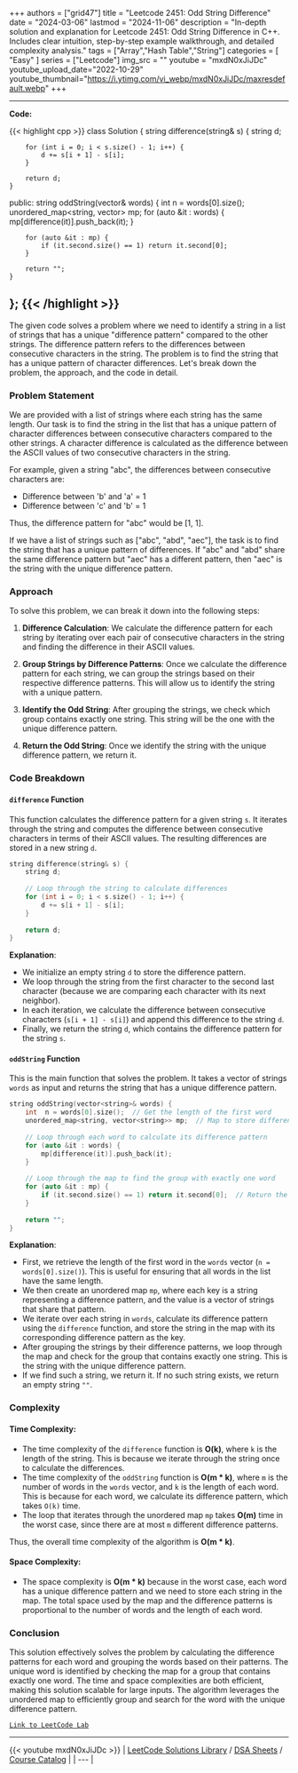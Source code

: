 
+++
authors = ["grid47"]
title = "Leetcode 2451: Odd String Difference"
date = "2024-03-06"
lastmod = "2024-11-06"
description = "In-depth solution and explanation for Leetcode 2451: Odd String Difference in C++. Includes clear intuition, step-by-step example walkthrough, and detailed complexity analysis."
tags = ["Array","Hash Table","String"]
categories = [
    "Easy"
]
series = ["Leetcode"]
img_src = ""
youtube = "mxdN0xJiJDc"
youtube_upload_date="2022-10-29"
youtube_thumbnail="https://i.ytimg.com/vi_webp/mxdN0xJiJDc/maxresdefault.webp"
+++



---
**Code:**

{{< highlight cpp >}}
class Solution {
    string difference(string& s) {
        string d;
        
        for (int i = 0; i < s.size() - 1; i++) {
            d += s[i + 1] - s[i];
        }
        
        return d;
    }
public:
    string oddString(vector<string>& words) {
        int  n = words[0].size();
        unordered_map<string, vector<string>> mp;
        for (auto &it : words) {
            mp[difference(it)].push_back(it);
        }
        
        for (auto &it : mp) {
            if (it.second.size() == 1) return it.second[0];
        }
        
        return "";
    }
};
{{< /highlight >}}
---

The given code solves a problem where we need to identify a string in a list of strings that has a unique "difference pattern" compared to the other strings. The difference pattern refers to the differences between consecutive characters in the string. The problem is to find the string that has a unique pattern of character differences. Let's break down the problem, the approach, and the code in detail.

### Problem Statement

We are provided with a list of strings where each string has the same length. Our task is to find the string in the list that has a unique pattern of character differences between consecutive characters compared to the other strings. A character difference is calculated as the difference between the ASCII values of two consecutive characters in the string.

For example, given a string "abc", the differences between consecutive characters are:
- Difference between 'b' and 'a' = 1
- Difference between 'c' and 'b' = 1

Thus, the difference pattern for "abc" would be [1, 1].

If we have a list of strings such as ["abc", "abd", "aec"], the task is to find the string that has a unique pattern of differences. If "abc" and "abd" share the same difference pattern but "aec" has a different pattern, then "aec" is the string with the unique difference pattern.

### Approach

To solve this problem, we can break it down into the following steps:

1. **Difference Calculation**: We calculate the difference pattern for each string by iterating over each pair of consecutive characters in the string and finding the difference in their ASCII values.
   
2. **Group Strings by Difference Patterns**: Once we calculate the difference pattern for each string, we can group the strings based on their respective difference patterns. This will allow us to identify the string with a unique pattern.

3. **Identify the Odd String**: After grouping the strings, we check which group contains exactly one string. This string will be the one with the unique difference pattern.

4. **Return the Odd String**: Once we identify the string with the unique difference pattern, we return it.

### Code Breakdown

#### `difference` Function

This function calculates the difference pattern for a given string `s`. It iterates through the string and computes the difference between consecutive characters in terms of their ASCII values. The resulting differences are stored in a new string `d`.

```cpp
string difference(string& s) {
    string d;
    
    // Loop through the string to calculate differences
    for (int i = 0; i < s.size() - 1; i++) {
        d += s[i + 1] - s[i];
    }
    
    return d;
}
```

**Explanation**:
- We initialize an empty string `d` to store the difference pattern.
- We loop through the string from the first character to the second last character (because we are comparing each character with its next neighbor).
- In each iteration, we calculate the difference between consecutive characters (`s[i + 1] - s[i]`) and append this difference to the string `d`.
- Finally, we return the string `d`, which contains the difference pattern for the string `s`.

#### `oddString` Function

This is the main function that solves the problem. It takes a vector of strings `words` as input and returns the string that has a unique difference pattern.

```cpp
string oddString(vector<string>& words) {
    int  n = words[0].size();  // Get the length of the first word
    unordered_map<string, vector<string>> mp;  // Map to store difference patterns as keys, with corresponding words as values
    
    // Loop through each word to calculate its difference pattern
    for (auto &it : words) {
        mp[difference(it)].push_back(it);
    }
    
    // Loop through the map to find the group with exactly one word
    for (auto &it : mp) {
        if (it.second.size() == 1) return it.second[0];  // Return the word with unique difference pattern
    }
    
    return "";
}
```

**Explanation**:
- First, we retrieve the length of the first word in the `words` vector (`n = words[0].size()`). This is useful for ensuring that all words in the list have the same length.
- We then create an unordered map `mp`, where each key is a string representing a difference pattern, and the value is a vector of strings that share that pattern.
- We iterate over each string in `words`, calculate its difference pattern using the `difference` function, and store the string in the map with its corresponding difference pattern as the key.
- After grouping the strings by their difference patterns, we loop through the map and check for the group that contains exactly one string. This is the string with the unique difference pattern.
- If we find such a string, we return it. If no such string exists, we return an empty string `""`.

### Complexity

#### Time Complexity:
- The time complexity of the `difference` function is **O(k)**, where `k` is the length of the string. This is because we iterate through the string once to calculate the differences.
- The time complexity of the `oddString` function is **O(m * k)**, where `m` is the number of words in the `words` vector, and `k` is the length of each word. This is because for each word, we calculate its difference pattern, which takes `O(k)` time.
- The loop that iterates through the unordered map `mp` takes **O(m)** time in the worst case, since there are at most `m` different difference patterns.

Thus, the overall time complexity of the algorithm is **O(m * k)**.

#### Space Complexity:
- The space complexity is **O(m * k)** because in the worst case, each word has a unique difference pattern and we need to store each string in the map. The total space used by the map and the difference patterns is proportional to the number of words and the length of each word.

### Conclusion

This solution effectively solves the problem by calculating the difference patterns for each word and grouping the words based on their patterns. The unique word is identified by checking the map for a group that contains exactly one word. The time and space complexities are both efficient, making this solution scalable for large inputs. The algorithm leverages the unordered map to efficiently group and search for the word with the unique difference pattern.

[`Link to LeetCode Lab`](https://leetcode.com/problems/odd-string-difference/description/)

---
{{< youtube mxdN0xJiJDc >}}
| [LeetCode Solutions Library](https://grid47.xyz/leetcode/) / [DSA Sheets](https://grid47.xyz/sheets/) / [Course Catalog](https://grid47.xyz/courses/) |
| --- |
